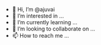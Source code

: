 - 👋 Hi, I’m @ajuvai
- 👀 I’m interested in ...
- 🌱 I’m currently learning ...
- 💞️ I’m looking to collaborate on ...
- 📫 How to reach me ...

<!---
ajuvai/ajuvai is a ✨ special ✨ repository because its `README.md` (this file) appears on your GitHub profile.
You can click the Preview link to take a look at your changes.
--->
